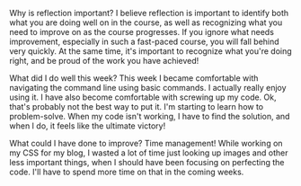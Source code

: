 Why is reflection important?
  I believe reflection is important to identify both what you are doing well on in the course, as well as recognizing what you need to improve on as the course progresses. If you ignore what needs improvement, especially in such a fast-paced course, you will fall behind very quickly. At the same time, it's important to recognize what you're doing right, and be proud of the work you have achieved!

What did I do well this week?
  This week I became comfortable with navigating the command line using basic commands. I actually really enjoy using it. I have also become comfortable with screwing up my code. Ok, that's probably not the best way to put it. I'm starting to learn how to problem-solve. When my code isn't working, I have to find the solution, and when I do, it feels like the ultimate victory!

What could I have done to improve?
  Time management! While working on my CSS for my blog, I wasted a lot of time just looking up images and other less important things, when I should have been focusing on perfecting the code. I'll have to spend more time on that in the coming weeks.
